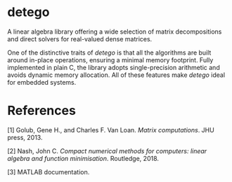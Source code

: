 # detego
A linear algebra library offering a wide selection of matrix decompositions and direct solvers for real-valued dense matrices.

One of the distinctive traits of *detego* is that all the algorithms are built around in-place operations, ensuring a minimal memory footprint. Fully implemented in plain C, the library adopts single-precision arithmetic and avoids dynamic memory allocation. All of these features make *detego* ideal for embedded systems.

# References
[1] Golub, Gene H., and Charles F. Van Loan. *Matrix computations*. JHU press, 2013.

[2] Nash, John C. *Compact numerical methods for computers: linear algebra and function minimisation*. Routledge, 2018.

[3] MATLAB documentation.
